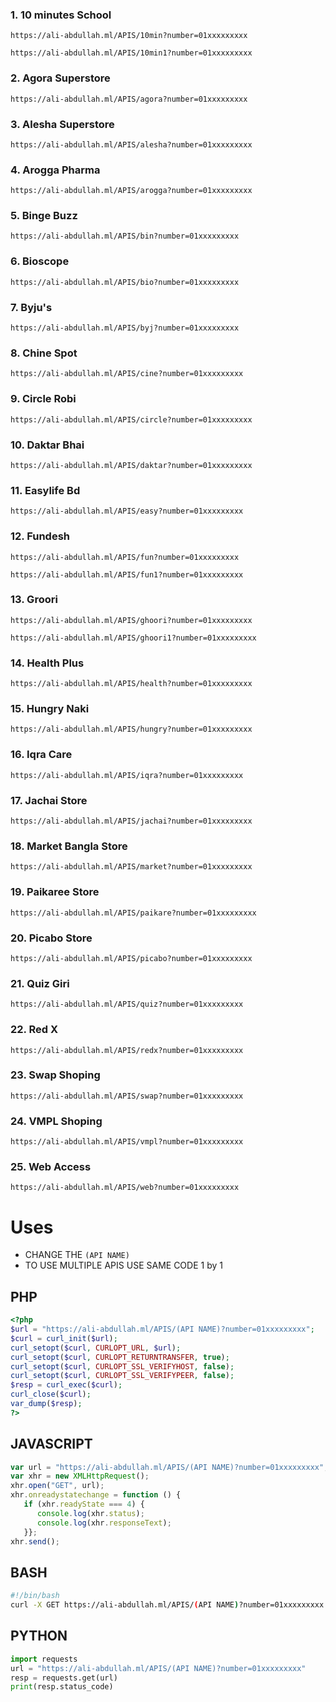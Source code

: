 ### 1. 10 minutes School
~~~
https://ali-abdullah.ml/APIS/10min?number=01xxxxxxxxx 

https://ali-abdullah.ml/APIS/10min1?number=01xxxxxxxxx
~~~
### 2. Agora Superstore
~~~
https://ali-abdullah.ml/APIS/agora?number=01xxxxxxxxx
~~~
### 3. Alesha Superstore
~~~
https://ali-abdullah.ml/APIS/alesha?number=01xxxxxxxxx
~~~
### 4. Arogga Pharma
~~~
https://ali-abdullah.ml/APIS/arogga?number=01xxxxxxxxx
~~~
### 5. Binge Buzz
~~~
https://ali-abdullah.ml/APIS/bin?number=01xxxxxxxxx
~~~
### 6. Bioscope
~~~
https://ali-abdullah.ml/APIS/bio?number=01xxxxxxxxx
~~~
### 7. Byju's
~~~
https://ali-abdullah.ml/APIS/byj?number=01xxxxxxxxx
~~~
### 8. Chine Spot
~~~
https://ali-abdullah.ml/APIS/cine?number=01xxxxxxxxx
~~~
### 9. Circle Robi
~~~
https://ali-abdullah.ml/APIS/circle?number=01xxxxxxxxx
~~~
### 10. Daktar Bhai
~~~
https://ali-abdullah.ml/APIS/daktar?number=01xxxxxxxxx
~~~
### 11. Easylife Bd
~~~
https://ali-abdullah.ml/APIS/easy?number=01xxxxxxxxx
~~~
### 12. Fundesh
~~~
https://ali-abdullah.ml/APIS/fun?number=01xxxxxxxxx

https://ali-abdullah.ml/APIS/fun1?number=01xxxxxxxxx
~~~
### 13. Groori
~~~
https://ali-abdullah.ml/APIS/ghoori?number=01xxxxxxxxx

https://ali-abdullah.ml/APIS/ghoori1?number=01xxxxxxxxx
~~~
### 14. Health Plus
~~~
https://ali-abdullah.ml/APIS/health?number=01xxxxxxxxx
~~~
### 15. Hungry Naki
~~~
https://ali-abdullah.ml/APIS/hungry?number=01xxxxxxxxx
~~~
### 16. Iqra Care
~~~
https://ali-abdullah.ml/APIS/iqra?number=01xxxxxxxxx
~~~
### 17. Jachai Store
~~~
https://ali-abdullah.ml/APIS/jachai?number=01xxxxxxxxx
~~~
### 18. Market Bangla Store
~~~
https://ali-abdullah.ml/APIS/market?number=01xxxxxxxxx
~~~
### 19. Paikaree Store
~~~
https://ali-abdullah.ml/APIS/paikare?number=01xxxxxxxxx
~~~
### 20. Picabo Store
~~~
https://ali-abdullah.ml/APIS/picabo?number=01xxxxxxxxx
~~~
### 21. Quiz Giri
~~~
https://ali-abdullah.ml/APIS/quiz?number=01xxxxxxxxx
~~~
### 22. Red X
~~~
https://ali-abdullah.ml/APIS/redx?number=01xxxxxxxxx
~~~
### 23. Swap Shoping
~~~
https://ali-abdullah.ml/APIS/swap?number=01xxxxxxxxx
~~~
### 24. VMPL Shoping
~~~
https://ali-abdullah.ml/APIS/vmpl?number=01xxxxxxxxx
~~~
### 25. Web Access
~~~
https://ali-abdullah.ml/APIS/web?number=01xxxxxxxxx
~~~

# Uses

- CHANGE THE `(API NAME)`
- TO USE MULTIPLE APIS USE SAME CODE 1 by 1

## PHP
~~~php
<?php
$url = "https://ali-abdullah.ml/APIS/(API NAME)?number=01xxxxxxxxx";
$curl = curl_init($url);
curl_setopt($curl, CURLOPT_URL, $url);
curl_setopt($curl, CURLOPT_RETURNTRANSFER, true);
curl_setopt($curl, CURLOPT_SSL_VERIFYHOST, false);
curl_setopt($curl, CURLOPT_SSL_VERIFYPEER, false);
$resp = curl_exec($curl);
curl_close($curl);
var_dump($resp);
?>
~~~
## JAVASCRIPT
~~~javascript
var url = "https://ali-abdullah.ml/APIS/(API NAME)?number=01xxxxxxxxx";
var xhr = new XMLHttpRequest();
xhr.open("GET", url);
xhr.onreadystatechange = function () {
   if (xhr.readyState === 4) {
      console.log(xhr.status);
      console.log(xhr.responseText);
   }};
xhr.send();
~~~
## BASH
~~~bash
#!/bin/bash
curl -X GET https://ali-abdullah.ml/APIS/(API NAME)?number=01xxxxxxxxx 
~~~
## PYTHON
~~~python
import requests
url = "https://ali-abdullah.ml/APIS/(API NAME)?number=01xxxxxxxxx"
resp = requests.get(url)
print(resp.status_code)
~~~
